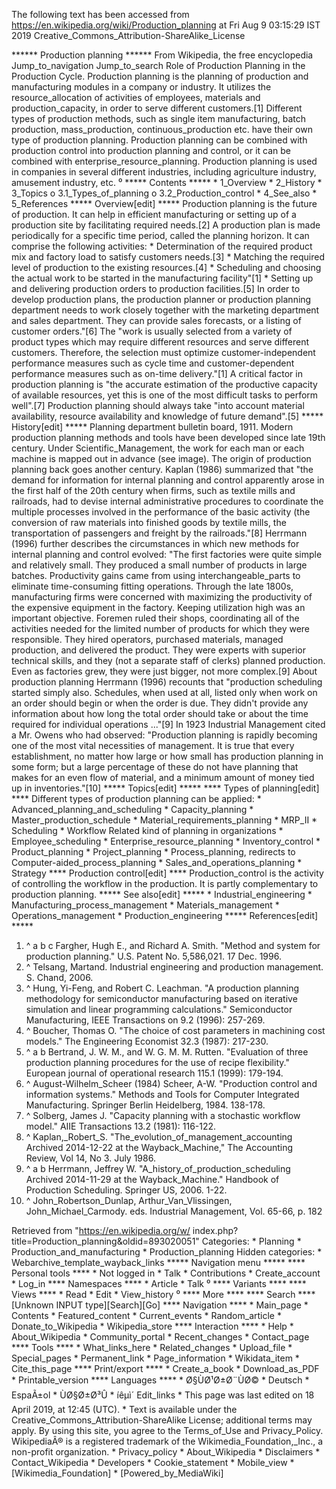 The following text has been accessed from https://en.wikipedia.org/wiki/Production_planning at Fri Aug 9 03:15:29 IST 2019
Creative_Commons_Attribution-ShareAlike_License





















****** Production planning ******
From Wikipedia, the free encyclopedia
Jump_to_navigation Jump_to_search
Role of Production Planning in the Production Cycle.
Production planning is the planning of production and manufacturing modules in
a company or industry. It utilizes the resource_allocation of activities of
employees, materials and production_capacity, in order to serve different
customers.[1]
Different types of production methods, such as single item manufacturing, batch
production, mass_production, continuous_production etc. have their own type of
production planning. Production planning can be combined with production
control into production planning and control, or it can be combined with
enterprise_resource_planning.
Production planning is used in companies in several different industries,
including agriculture industry, amusement industry, etc.
⁰
***** Contents *****
    * 1_Overview
    * 2_History
    * 3_Topics
          o 3.1_Types_of_planning
          o 3.2_Production_control
    * 4_See_also
    * 5_References
***** Overview[edit] *****
Production planning is the future of production. It can help in efficient
manufacturing or setting up of a production site by facilitating required
needs.[2] A production plan is made periodically for a specific time period,
called the planning horizon. It can comprise the following activities:
    * Determination of the required product mix and factory load to satisfy
      customers needs.[3]
    * Matching the required level of production to the existing resources.[4]
    * Scheduling and choosing the actual work to be started in the
      manufacturing facility"[1]
    * Setting up and delivering production orders to production facilities.[5]
In order to develop production plans, the production planner or production
planning department needs to work closely together with the marketing
department and sales department. They can provide sales forecasts, or a listing
of customer orders."[6] The "work is usually selected from a variety of product
types which may require different resources and serve different customers.
Therefore, the selection must optimize customer-independent performance
measures such as cycle time and customer-dependent performance measures such as
on-time delivery."[1]
A critical factor in production planning is "the accurate estimation of the
productive capacity of available resources, yet this is one of the most
difficult tasks to perform well".[7] Production planning should always take
"into account material availability, resource availability and knowledge of
future demand".[5]
***** History[edit] *****
Planning department bulletin board, 1911.
Modern production planning methods and tools have been developed since late
19th century. Under Scientific_Management, the work for each man or each
machine is mapped out in advance (see image). The origin of production planning
back goes another century. Kaplan (1986) summarized that "the demand for
information for internal planning and control apparently arose in the first
half of the 20th century when firms, such as textile mills and railroads, had
to devise internal administrative procedures to coordinate the multiple
processes involved in the performance of the basic activity (the conversion of
raw materials into finished goods by textile mills, the transportation of
passengers and freight by the railroads."[8]
Herrmann (1996) further describes the circumstances in which new methods for
internal planning and control evolved: "The first factories were quite simple
and relatively small. They produced a small number of products in large
batches. Productivity gains came from using interchangeable_parts to eliminate
time-consuming fitting operations. Through the late 1800s, manufacturing firms
were concerned with maximizing the productivity of the expensive equipment in
the factory. Keeping utilization high was an important objective. Foremen ruled
their shops, coordinating all of the activities needed for the limited number
of products for which they were responsible. They hired operators, purchased
materials, managed production, and delivered the product. They were experts
with superior technical skills, and they (not a separate staff of clerks)
planned production. Even as factories grew, they were just bigger, not more
complex.[9]
About production planning Herrmann (1996) recounts that "production scheduling
started simply also. Schedules, when used at all, listed only when work on an
order should begin or when the order is due. They didn't provide any
information about how long the total order should take or about the time
required for individual operations ..."[9]
In 1923 Industrial Management cited a Mr. Owens who had observed: "Production
planning is rapidly becoming one of the most vital necessities of management.
It is true that every establishment, no matter how large or how small has
production planning in some form; but a large percentage of these do not have
planning that makes for an even flow of material, and a minimum amount of money
tied up in inventories."[10]
***** Topics[edit] *****
**** Types of planning[edit] ****
Different types of production planning can be applied:
    * Advanced_planning_and_scheduling
    * Capacity_planning
    * Master_production_schedule
    * Material_requirements_planning
    * MRP_II
    * Scheduling
    * Workflow
Related kind of planning in organizations
    * Employee_scheduling
    * Enterprise_resource_planning
    * Inventory_control
    * Product_planning
    * Project_planning
    * Process_planning, redirects to Computer-aided_process_planning
    * Sales_and_operations_planning
    * Strategy
**** Production control[edit] ****
Production_control is the activity of controlling the workflow in the
production. It is partly complementary to production planning.
***** See also[edit] *****
    * Industrial_engineering
    * Manufacturing_process_management
    * Materials_management
    * Operations_management
    * Production_engineering
***** References[edit] *****
   1. ^ a b c Fargher, Hugh E., and Richard A. Smith. "Method and system for
      production planning." U.S. Patent No. 5,586,021. 17 Dec. 1996.
   2. ^ Telsang, Martand. Industrial engineering and production management. S.
      Chand, 2006.
   3. ^ Hung, Yi-Feng, and Robert C. Leachman. "A production planning
      methodology for semiconductor manufacturing based on iterative simulation
      and linear programming calculations." Semiconductor Manufacturing, IEEE
      Transactions on 9.2 (1996): 257-269.
   4. ^ Boucher, Thomas O. "The choice of cost parameters in machining cost
      models." The Engineering Economist 32.3 (1987): 217-230.
   5. ^ a b Bertrand, J. W. M., and W. G. M. M. Rutten. "Evaluation of three
      production planning procedures for the use of recipe flexibility."
      European journal of operational research 115.1 (1999): 179-194.
   6. ^ August-Wilhelm_Scheer (1984) Scheer, A-W. "Production control and
      information systems." Methods and Tools for Computer Integrated
      Manufacturing. Springer Berlin Heidelberg, 1984. 138-178.
   7. ^ Solberg, James J. "Capacity planning with a stochastic workflow model."
      AIIE Transactions 13.2 (1981): 116-122.
   8. ^ Kaplan,_Robert_S. "The_evolution_of_management_accounting Archived
      2014-12-22 at the Wayback_Machine," The Accounting Review, Vol 14, No 3.
      July 1986.
   9. ^ a b Herrmann, Jeffrey W. "A_history_of_production_scheduling Archived
      2014-11-29 at the Wayback_Machine." Handbook of Production Scheduling.
      Springer US, 2006. 1-22.
  10. ^ John_Robertson_Dunlap, Arthur_Van_Vlissingen, John_Michael_Carmody.
      eds. Industrial Management, Vol. 65-66, p. 182

Retrieved from "https://en.wikipedia.org/w/
index.php?title=Production_planning&oldid=893020051"
Categories:
    * Planning
    * Production_and_manufacturing
    * Production_planning
Hidden categories:
    * Webarchive_template_wayback_links
***** Navigation menu *****
**** Personal tools ****
    * Not logged in
    * Talk
    * Contributions
    * Create_account
    * Log_in
**** Namespaces ****
    * Article
    * Talk
⁰
**** Variants ****
**** Views ****
    * Read
    * Edit
    * View_history
⁰
**** More ****
**** Search ****
[Unknown INPUT type][Search][Go]
**** Navigation ****
    * Main_page
    * Contents
    * Featured_content
    * Current_events
    * Random_article
    * Donate_to_Wikipedia
    * Wikipedia_store
**** Interaction ****
    * Help
    * About_Wikipedia
    * Community_portal
    * Recent_changes
    * Contact_page
**** Tools ****
    * What_links_here
    * Related_changes
    * Upload_file
    * Special_pages
    * Permanent_link
    * Page_information
    * Wikidata_item
    * Cite_this_page
**** Print/export ****
    * Create_a_book
    * Download_as_PDF
    * Printable_version
**** Languages ****
    * Ø§ÙØ¹Ø±Ø¨ÙØ©
    * Deutsch
    * EspaÃ±ol
    * ÙØ§Ø±Ø³Û
    * íêµ­ì´
Edit_links
    * This page was last edited on 18 April 2019, at 12:45 (UTC).
    * Text is available under the Creative_Commons_Attribution-ShareAlike
      License; additional terms may apply. By using this site, you agree to the
      Terms_of_Use and Privacy_Policy. WikipediaÂ® is a registered trademark of
      the Wikimedia_Foundation,_Inc., a non-profit organization.
    * Privacy_policy
    * About_Wikipedia
    * Disclaimers
    * Contact_Wikipedia
    * Developers
    * Cookie_statement
    * Mobile_view
    * [Wikimedia_Foundation]
    * [Powered_by_MediaWiki]
